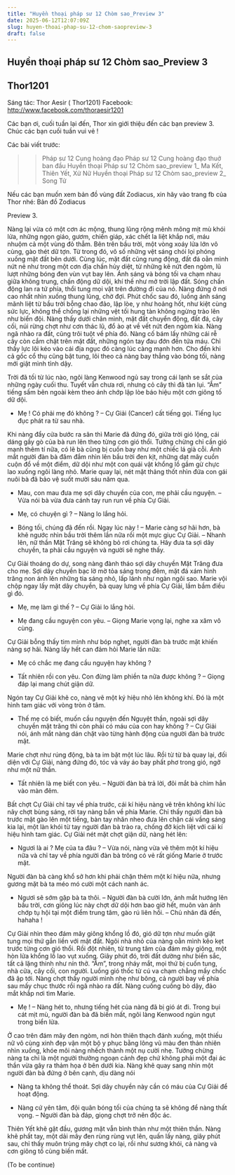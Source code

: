 ```yaml
---
title: "Huyền thoại pháp sư 12 Chòm sao_Preview 3"
date: 2025-06-12T12:07:09Z
slug: huyen-thoai-phap-su-12-chom-saopreview-3
draft: false
---
```


## Huyền thoại pháp sư 12 Chòm sao_Preview 3

## Thor1201

Sáng tác: Thor Aesir ( Thor1201)
 Facebook: http://www.facebook.com/thoraesir1201
 
Các bạn ơi, cuối tuần lại đến, Thor xin giới thiệu đến các bạn preview 3. Chúc các bạn cuối tuần vui vẻ !
 

 
Các bài viết trước:
>> Pháp sư 12 Cung hoàng đạo
>> Pháp sư 12 Cung hoàng đạo thuở ban đầu
>> Huyền thoại Pháp sư 12 Chòm sao_preview 1_ Ma Kết, Thiên Yết, Xử Nữ
>> Huyền thoại Pháp sư 12 Chòm sao_preview 2_ Song Tử
 
 
Nếu các bạn muốn xem bản đồ vùng đất Zodiacus, xin hãy vào trang fb của Thor nhé:
Bản đồ Zodiacus
 
Preview 3. 
 
 
 
Nàng lại vừa có một cơn ác mộng, thung lũng rộng mênh mông mịt mù khói lửa, những ngọn giáo, gươm, chiến giáp, xác chết la liệt khắp nơi, máu nhuộm cả một vùng đỏ thẫm. Bên trên bầu trời, một vòng xoáy lửa lớn vô cùng, gào thét dữ tợn. Từ trong đó, vô số những vệt sáng chói lọi phóng xuống mặt đất bên dưới. Cùng lúc, mặt đất cũng rung động, đất đá oằn mình nứt nẻ như trong một cơn địa chấn hủy diệt, từ những kẽ nứt đen ngòm, lũ lượt những bóng đen vùn vụt bay lên. Ánh sáng và bóng tối va chạm nhau giữa không trung, chấn động dữ dội, khí thế như mở trời lập đất. Sóng chấn động lan ra tứ phía, thổi tung mọi vật trên đường đi của nó. Nàng đứng ở nơi cao nhất nhìn xuống thung lũng, chờ đợi. Phút chốc sau đó, luồng ánh sáng mãnh liệt từ bầu trời bỗng chao đảo, lập lòe, y như hoảng hốt, như kiệt cùng sức lực, không thể chống lại những vệt tối hung tàn không ngừng trào lên như biển đội. Nàng thấy dưới chân mình, mặt đất chuyển động, đất đá, cây cối, núi rừng chợt như cơn thác lũ, đổ ào ạt về vết nứt đen ngòm kia. Nàng ngã nhào ra đất, cũng trôi tuột về phía đó. Nàng cố bám lấy những cái rễ cây còn cắm chặt trên mặt đất, những ngón tay đau đớn đến tứa máu. Chỉ thấy lực lôi kéo vào cái địa ngục đó càng lúc càng mạnh hơn. Cho đến khi cả gốc cổ thụ cũng bật tung, lôi theo cả nàng bay thẳng vào bóng tối, nàng mới giật mình tỉnh dậy.
 
Trời đã tối từ lúc nào, ngôi làng Kenwood ngủ say trong cái lạnh se sắt của những ngày cuối thu. Tuyết vẫn chưa rơi, nhưng cỏ cây thì đã tàn lụi. “Ầm” tiếng sấm bên ngoài kèm theo ánh chớp lập lòe báo hiệu một cơn giông tố dữ dội. 
 
- Mẹ ! Có phải mẹ đó không ? – Cự Giải (Cancer) cất tiếng gọi. Tiếng lục đục phát ra từ sau nhà.
 
Khi nàng đẩy cửa bước ra sân thì Marie đã đứng đó, giữa trời gió lộng, cái dáng gầy gò của bà run lên theo từng cơn gió thổi. Tưởng chừng chỉ cần gió mạnh thêm tí nữa, có lẽ bà cũng bị cuốn bay như một chiếc lá già cỗi. Ánh mắt người đàn bà đăm đắm nhìn lên bầu trời đen kịt, những dạt mây cuồn cuộn đổ về một điểm, dữ dội như một con quái vật khổng lồ gầm gừ chực lao xuống ngôi làng nhỏ. Marie quay lại, nét mặt thảng thốt nhìn đứa con gái nuôi bà đã bảo vệ suốt mười sáu năm qua. 
 
- Mau, con mau đưa mẹ sợi dây chuyền của con, mẹ phải cầu nguyện. – Vừa nói bà vừa đưa cánh tay run run về phía Cự Giải.
 
- Mẹ, có chuyện gì ? – Nàng lo lắng hỏi.
 
- Bóng tối, chúng đã đến rồi. Ngay lúc này ! – Marie càng sợ hãi hơn, bà khẽ ngước nhìn bầu trời thêm lần nữa rồi một mực giục Cự Giải. – Nhanh lên, nữ thần Mặt Trăng sẽ không bỏ rơi chúng ta. Hãy đưa ta sợi dây chuyền, ta phải cầu nguyện và người sẽ nghe thấy.
 
Cự Giải thoáng do dự, song nàng đành tháo sợi dây chuyền Mặt Trăng đưa cho mẹ. Sợi dây chuyền bạc lờ mờ tỏa sáng trong đêm, mặt đá xám hình trăng non ánh lên những tia sáng nhỏ, lấp lánh như ngàn ngôi sao. Marie vội chộp ngay lấy mặt dây chuyền, bà quay lưng về phía Cự Giải, lầm bầm điều gì đó.
 
- Mẹ, mẹ làm gì thế ? – Cự Giải lo lắng hỏi.
 
- Mẹ đang cầu nguyện con yêu. – Giọng Marie vọng lại, nghe xa xăm vô cùng.
 
Cự Giải bỗng thấy tim mình như bóp nghẹt, người đàn bà trước mặt khiến nàng sợ hãi. Nàng lấy hết can đảm hỏi Marie lần nữa:
 
- Mẹ có chắc mẹ đang cầu nguyện hay không ?
 
- Tất nhiên rồi con yêu. Con đừng làm phiền ta nữa được không ? – Giọng đáp lại mang chút giận dữ. 
 
Ngón tay Cự Giải khẽ co, nàng vẽ một ký hiệu nhỏ lên không khí. Đó là một hình tam giác với vòng tròn ở tâm.
 
- Thế mẹ có biết, muốn cầu nguyện đến Nguyệt thần, ngoài sợi dây chuyền mặt trăng thì còn phải có máu của con hay không ? – Cự Giải nói, ánh mắt nàng dán chặt vào từng hành động của người đàn bà trước mặt.
 
Marie chợt như rúng động, bà ta im bặt một lúc lâu. Rồi từ từ bà quay lại, đối diện với Cự Giải, nàng đứng đó, tóc và váy áo bay phất phơ trong gió, ngỡ như một nữ thần.
 
- Tất nhiên là mẹ biết con yêu. – Người đàn bà trả lời, đôi mắt bà chìm hẳn vào màn đêm.
 
Bất chợt Cự Giải chỉ tay về phía trước, cái kí hiệu nàng vẽ trên không khí lúc nãy chợt bùng sáng, rời tay nàng bắn về phía Marie. Chỉ thấy người đàn bà trước mặt gào lên một tiếng, bàn tay nhăn nheo đưa lên chặn cái vầng sáng kia lại, một làn khói từ tay người đàn bà trào ra, chống đỡ kịch liệt với cái kí hiệu hình tam giác. Cự Giải nét mặt chợt giận dữ, nàng hét lên:
 
- Ngươi là ai ? Mẹ của ta đâu ? – Vừa nói, nàng vừa vẽ thêm một kí hiệu nữa và chỉ tay về phía người đàn bà trông có vẻ rất giống Marie ở trước mặt.
 
Người đàn bà càng khổ sở hơn khi phải chặn thêm một kí hiệu nữa, nhưng gương mặt bà ta méo mó cười một cách nanh ác. 
 
- Ngươi sẽ sớm gặp bà ta thôi. – Người đàn bà cười lớn, ánh mắt hướng lên bầu trời, cơn giông lúc này chợt dữ dội hơn bao giờ hết, muôn vàn ánh chớp tụ hội tại một điểm trung tâm, gào rú liên hồi. – Chủ nhân đã đến, hahaha ! 
 
Cự Giải nhìn theo đám mây giông khổng lồ đó, gió dữ tợn như muốn giật tung mọi thứ gắn liền với mặt đất. Ngôi nhà nhỏ của nàng oằn mình kẽo kẹt trước từng cơn gió thổi. Rồi đột nhiên, từ trung tâm của đám mây giông, một hòn lửa khổng lồ lao vụt xuống. Giây phút đó, trời đất dường như biến sắc, tất cả lặng thinh như nín thở. “Ầm”, trong nháy mắt, mọi thứ bị cuốn tung, nhà cửa, cây cối, con người. Luồng gió thốc từ cú va chạm chẳng mấy chốc đã ập tới. Nàng chợt thấy người mình nhẹ như bông, cả người bay về phía sau mấy chục thước rồi ngã nhào ra đất. Nàng cuống cuồng bò dậy, đảo mắt khắp nơi tìm Marie.
 
- Mẹ ! – Nàng hét to, nhưng tiếng hét của nàng đã bị gió át đi. 
Trong bụi cát mịt mù, người đàn bà đã biến mất, ngôi làng Kenwood ngùn ngụt trong biển lửa.
 
Ở cao trên đám mây đen ngòm, nơi hòn thiên thạch đánh xuống, một thiếu nữ vô cùng xinh đẹp vận một bộ y phục bằng lông vũ màu đen thản nhiên nhìn xuống, khóe môi nàng nhếch thành một nụ cười nhẹ. Tưởng chừng nàng ta chỉ là một người thưởng ngoạn cảnh đẹp chứ không phải một đại ác thần vừa gây ra thảm họa ở bên dưới kia. Nàng khẽ quay sang nhìn một người đàn bà đứng ở bên cạnh, dịu dàng nói
 
- Nàng ta không thể thoát. Sợi dây chuyền này cần có máu của Cự Giải để hoạt động.
 
- Nàng cứ yên tâm, đội quân bóng tối của chúng ta sẽ không để nàng thất vọng. – Người đàn bà đáp, giọng chợt trở nên độc ác.
 
Thiên Yết khẽ gật đầu, gương mặt vẫn bình thản như một thiên thần. Nàng khẽ phất tay, một dải mây đen rùng rùng vụt lên, quấn lấy nàng, giây phút sau, chỉ thấy muôn trùng mây chợt co lại, rồi như sương khói, cả nàng và cơn giông tố cùng biến mất.
 
(To be continue)